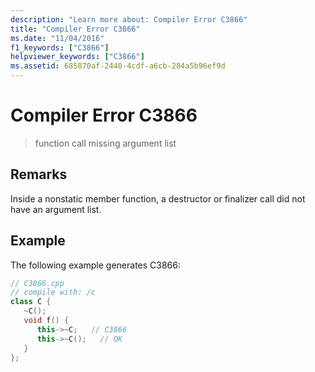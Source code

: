 ```yaml
---
description: "Learn more about: Compiler Error C3866"
title: "Compiler Error C3866"
ms.date: "11/04/2016"
f1_keywords: ["C3866"]
helpviewer_keywords: ["C3866"]
ms.assetid: 685870af-2440-4cdf-a6cb-284a5b96ef9d
---
```

# Compiler Error C3866

> function call missing argument list

## Remarks

Inside a nonstatic member function, a destructor or finalizer call did not have an argument list.

## Example

The following example generates C3866:

```cpp
// C3866.cpp
// compile with: /c
class C {
   ~C();
   void f() {
      this->~C;   // C3866
      this->~C();   // OK
   }
};
```
